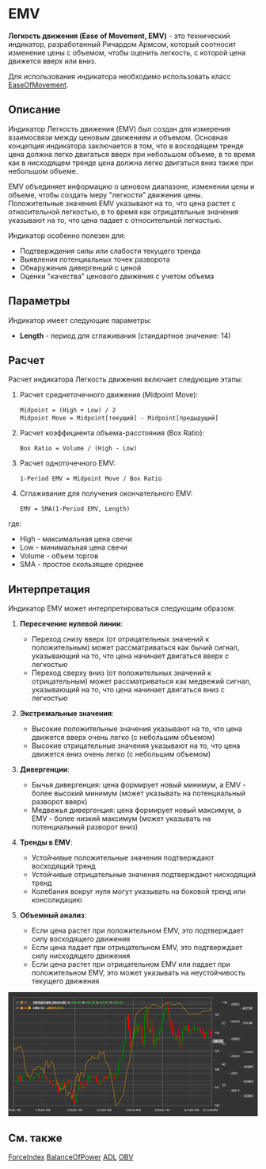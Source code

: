 # EMV

**Легкость движения (Ease of Movement, EMV)** - это технический индикатор, разработанный Ричардом Армсом, который соотносит изменение цены с объемом, чтобы оценить легкость, с которой цена движется вверх или вниз.

Для использования индикатора необходимо использовать класс [EaseOfMovement](xref:StockSharp.Algo.Indicators.EaseOfMovement).

## Описание

Индикатор Легкость движения (EMV) был создан для измерения взаимосвязи между ценовым движением и объемом. Основная концепция индикатора заключается в том, что в восходящем тренде цена должна легко двигаться вверх при небольшом объеме, в то время как в нисходящем тренде цена должна легко двигаться вниз также при небольшом объеме.

EMV объединяет информацию о ценовом диапазоне, изменении цены и объеме, чтобы создать меру "легкости" движения цены. Положительные значения EMV указывают на то, что цена растет с относительной легкостью, в то время как отрицательные значения указывают на то, что цена падает с относительной легкостью.

Индикатор особенно полезен для:
- Подтверждения силы или слабости текущего тренда
- Выявления потенциальных точек разворота
- Обнаружения дивергенций с ценой
- Оценки "качества" ценового движения с учетом объема

## Параметры

Индикатор имеет следующие параметры:
- **Length** - период для сглаживания (стандартное значение: 14)

## Расчет

Расчет индикатора Легкость движения включает следующие этапы:

1. Расчет среднеточечного движения (Midpoint Move):
   ```
   Midpoint = (High + Low) / 2
   Midpoint Move = Midpoint[текущий] - Midpoint[предыдущий]
   ```

2. Расчет коэффициента объема-расстояния (Box Ratio):
   ```
   Box Ratio = Volume / (High - Low)
   ```

3. Расчет одноточечного EMV:
   ```
   1-Period EMV = Midpoint Move / Box Ratio
   ```

4. Сглаживание для получения окончательного EMV:
   ```
   EMV = SMA(1-Period EMV, Length)
   ```

где:
- High - максимальная цена свечи
- Low - минимальная цена свечи
- Volume - объем торгов
- SMA - простое скользящее среднее

## Интерпретация

Индикатор EMV может интерпретироваться следующим образом:

1. **Пересечение нулевой линии**:
   - Переход снизу вверх (от отрицательных значений к положительным) может рассматриваться как бычий сигнал, указывающий на то, что цена начинает двигаться вверх с легкостью
   - Переход сверху вниз (от положительных значений к отрицательным) может рассматриваться как медвежий сигнал, указывающий на то, что цена начинает двигаться вниз с легкостью

2. **Экстремальные значения**:
   - Высокие положительные значения указывают на то, что цена движется вверх очень легко (с небольшим объемом)
   - Высокие отрицательные значения указывают на то, что цена движется вниз очень легко (с небольшим объемом)

3. **Дивергенции**:
   - Бычья дивергенция: цена формирует новый минимум, а EMV - более высокий минимум (может указывать на потенциальный разворот вверх)
   - Медвежья дивергенция: цена формирует новый максимум, а EMV - более низкий максимум (может указывать на потенциальный разворот вниз)

4. **Тренды в EMV**:
   - Устойчивые положительные значения подтверждают восходящий тренд
   - Устойчивые отрицательные значения подтверждают нисходящий тренд
   - Колебания вокруг нуля могут указывать на боковой тренд или консолидацию

5. **Объемный анализ**:
   - Если цена растет при положительном EMV, это подтверждает силу восходящего движения
   - Если цена падает при отрицательном EMV, это подтверждает силу нисходящего движения
   - Если цена растет при отрицательном EMV или падает при положительном EMV, это может указывать на неустойчивость текущего движения

![indicator_ease_of_movement](../../../../images/indicator_ease_of_movement.png)

## См. также

[ForceIndex](force_index.md)
[BalanceOfPower](balance_of_power.md)
[ADL](accumulation_distribution_line.md)
[OBV](on_balance_volume.md)
